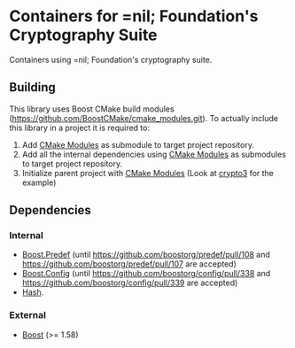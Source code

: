 # Containers for =nil; Foundation's Cryptography Suite

Containers using =nil; Foundation's cryptography suite.

## Building

This library uses Boost CMake build modules (https://github.com/BoostCMake/cmake_modules.git).
To actually include this library in a project it is required to:

1. Add [CMake Modules](https://github.com/BoostCMake/cmake_modules.git) as submodule to target project repository.
2. Add all the internal dependencies using [CMake Modules](https://github.com/BoostCMake/cmake_modules.git) as submodules to target project repository.
3. Initialize parent project with [CMake Modules](https://github.com/BoostCMake/cmake_modules.git) (Look at [crypto3](https://github.com/nilfoundation/crypto3.git) for the example)

## Dependencies

### Internal

* [Boost.Predef](https://github.com/nilfoundation/predef.git) (until https://github.com/boostorg/predef/pull/108 and https://github.com/boostorg/predef/pull/107 are accepted)
* [Boost.Config](https://github.com/nilfoundation/config.git) (until https://github.com/boostorg/config/pull/338 and https://github.com/boostorg/config/pull/339 are accepted)
* [Hash](https://github.com/nilfoundation/crypto3-hash.git).

### External
* [Boost](https://boost.org) (>= 1.58)